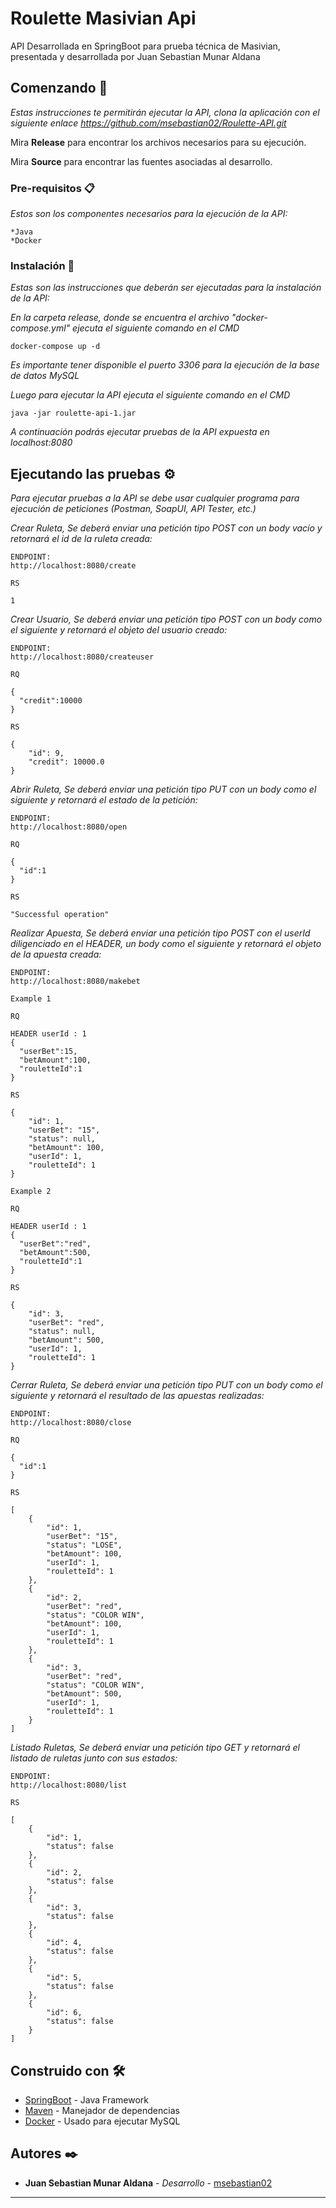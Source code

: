 # Roulette Masivian Api

API Desarrollada en SpringBoot para prueba técnica de Masivian, presentada y desarrollada por Juan Sebastian Munar Aldana

## Comenzando 🚀

_Estas instrucciones te permitirán ejecutar la API, clona la aplicación con el siguiente enlace https://github.com/msebastian02/Roulette-API.git_

Mira **Release** para encontrar los archivos necesarios para su ejecución.

Mira **Source** para encontrar las fuentes asociadas al desarrollo.

### Pre-requisitos 📋

_Estos son los componentes necesarios para la ejecución de la API:_

```
*Java 
*Docker
```

### Instalación 🔧

_Estas son las instrucciones que deberán ser ejecutadas para la instalación de la API:_

_En la carpeta release, donde se encuentra el archivo "docker-compose.yml" ejecuta el siguiente comando en el CMD_

```
docker-compose up -d
```

_Es importante tener disponible el puerto 3306 para la ejecución de la base de datos MySQL_

_Luego para ejecutar la API ejecuta el siguiente comando en el CMD_

```
java -jar roulette-api-1.jar
```

_A continuación podrás ejecutar pruebas de la API expuesta en localhost:8080_

## Ejecutando las pruebas ⚙️

_Para ejecutar pruebas a la API se debe usar cualquier programa para ejecución de peticiones (Postman, SoapUI, API Tester, etc.)_

_Crear Ruleta, Se deberá enviar una petición tipo POST con un body vacío y retornará el id de la ruleta creada:_

```
ENDPOINT:
http://localhost:8080/create

RS

1
```

_Crear Usuario, Se deberá enviar una petición tipo POST con un body como el siguiente y retornará el objeto del usuario creado:_

```
ENDPOINT:
http://localhost:8080/createuser

RQ

{
  "credit":10000
}

RS

{
	"id": 9,
	"credit": 10000.0
}
```


_Abrir Ruleta, Se deberá enviar una petición tipo PUT con un body como el siguiente y retornará el estado de la petición:_

```
ENDPOINT:
http://localhost:8080/open

RQ

{
  "id":1
}

RS

"Successful operation"
```

_Realizar Apuesta, Se deberá enviar una petición tipo POST con el userId diligenciado en el HEADER, un body como el siguiente y retornará el objeto de la apuesta creada:_

```
ENDPOINT:
http://localhost:8080/makebet

Example 1

RQ

HEADER userId : 1
{
  "userBet":15,
  "betAmount":100,
  "rouletteId":1
}

RS

{
	"id": 1,
	"userBet": "15",
	"status": null,
	"betAmount": 100,
	"userId": 1,
	"rouletteId": 1
}

Example 2

RQ

HEADER userId : 1
{
  "userBet":"red",
  "betAmount":500,
  "rouletteId":1
}

RS

{
	"id": 3,
	"userBet": "red",
	"status": null,
	"betAmount": 500,
	"userId": 1,
	"rouletteId": 1
}
```

_Cerrar Ruleta, Se deberá enviar una petición tipo PUT con un body como el siguiente y retornará el resultado de las apuestas realizadas:_

```
ENDPOINT:
http://localhost:8080/close

RQ

{
  "id":1
}

RS

[
    {
        "id": 1,
        "userBet": "15",
        "status": "LOSE",
        "betAmount": 100,
        "userId": 1,
        "rouletteId": 1
    },
    {
        "id": 2,
        "userBet": "red",
        "status": "COLOR WIN",
        "betAmount": 100,
        "userId": 1,
        "rouletteId": 1
    },
    {
        "id": 3,
        "userBet": "red",
        "status": "COLOR WIN",
        "betAmount": 500,
        "userId": 1,
        "rouletteId": 1
    }
]
```

_Listado Ruletas, Se deberá enviar una petición tipo GET y retornará el listado de ruletas junto con sus estados:_

```
ENDPOINT:
http://localhost:8080/list

RS

[
    {
        "id": 1,
        "status": false
    },
    {
        "id": 2,
        "status": false
    },
    {
        "id": 3,
        "status": false
    },
    {
        "id": 4,
        "status": false
    },
    {
        "id": 5,
        "status": false
    },
    {
        "id": 6,
        "status": false
    }
]
```


## Construido con 🛠️

* [SpringBoot](https://spring.io/projects/spring-boot) - Java Framework
* [Maven](https://maven.apache.org/) - Manejador de dependencias
* [Docker](https://docs.docker.com/) - Usado para ejecutar MySQL

## Autores ✒️


* **Juan Sebastian Munar Aldana** - *Desarrollo* - [msebastian02](https://github.com/msebastian02)

---

